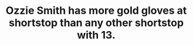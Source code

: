 ---
title:      
  - Ozzie Smith has more gold gloves at shortstop than any other shortstop with 13.
secondary:
  - Omar Vizquel has the second most with 11 gold gloves.
reference:
  - http://www.baseball-reference.com/awards/gold_glove_al.shtml
---